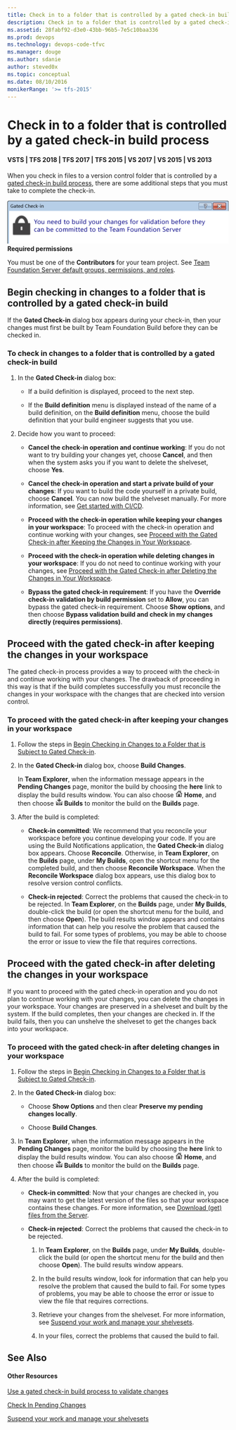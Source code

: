 ```yaml
---
title: Check in to a folder that is controlled by a gated check-in build process
description: Check in to a folder that is controlled by a gated check-in build process
ms.assetid: 28fabf92-d3e0-43bb-96b5-7e5c10baa336
ms.prod: devops
ms.technology: devops-code-tfvc
ms.manager: douge
ms.author: sdanie
author: steved0x
ms.topic: conceptual
ms.date: 08/10/2016
monikerRange: '>= tfs-2015'
---
```



# Check in to a folder that is controlled by a gated check-in build process

#### VSTS | TFS 2018 | TFS 2017 | TFS 2015 | VS 2017 | VS 2015 | VS 2013

When you check in files to a version control folder that is controlled by a [gated check-in build process](../pipelines/concepts/definitions/build/triggers.md), there are some additional steps that you must take to complete the check-in.

![](_img/check-folder-controlled-by-gated-check-build-process/IC572351.png)
**Required permissions**

You must be one of the **Contributors** for your team project. See [Team Foundation Server default groups, permissions, and roles](https://msdn.microsoft.com/library/ms253077).

<a name="begin_checkin"></a>

## Begin checking in changes to a folder that is controlled by a gated check-in build

If the **Gated Check-in** dialog box appears during your check-in, then your changes must first be built by Team Foundation Build before they can be checked in.

### To check in changes to a folder that is controlled by a gated check-in build

1.  In the **Gated Check-in** dialog box:

    -   If a build definition is displayed, proceed to the next step.

    -   If the **Build definition** menu is displayed instead of the name of a build definition, on the **Build definition** menu, choose the build definition that your build engineer suggests that you use.

2.  Decide how you want to proceed:

    -   **Cancel the check-in operation and continue working**: If you do not want to try building your changes yet, choose **Cancel**, and then when the system asks you if you want to delete the shelveset, choose **Yes**.

    -   **Cancel the check-in operation and start a private build of your changes**: If you want to build the code yourself in a private build, choose **Cancel**. You can now build the shelveset manually. For more information, see [Get started with CI/CD](../pipelines/actions/ci-cd-part-1.md).

    -   **Proceed with the check-in operation while keeping your changes in your workspace**: To proceed with the check-in operation and continue working with your changes, see [Proceed with the Gated Check-in after Keeping the Changes in Your Workspace](check-folder-controlled-by-gated-check-build-process.md#proceed_and_keep_changes).

    -   **Proceed with the check-in operation while deleting changes in your workspace**: If you do not need to continue working with your changes, see [Proceed with the Gated Check-in after Deleting the Changes in Your Workspace](check-folder-controlled-by-gated-check-build-process.md#proceed_and_delete_changes).

    -   **Bypass the gated check-in requirement**: If you have the **Override check-in validation by build permission** set to **Allow**, you can bypass the gated check-in requirement. Choose **Show options**, and then choose **Bypass validation build and check in my changes directly (requires permissions)**.

<a name="proceed_and_keep_changes"></a>

## Proceed with the gated check-in after keeping the changes in your workspace

The gated check-in process provides a way to proceed with the check-in and continue working with your changes. The drawback of proceeding in this way is that if the build completes successfully you must reconcile the changes in your workspace with the changes that are checked into version control.

### To proceed with the gated check-in after keeping your changes in your workspace

1.  Follow the steps in [Begin Checking in Changes to a Folder that is Subject to Gated Check-in](check-folder-controlled-by-gated-check-build-process.md#begin_checkin).

2.  In the **Gated Check-in** dialog box, choose **Build Changes**.

    In **Team Explorer**, when the information message appears in the **Pending Changes** page, monitor the build by choosing the **here** link to display the build results window. You can also choose ![](_img/check-folder-controlled-by-gated-check-build-process/IC547418.png) **Home**, and then choose ![](_img/check-folder-controlled-by-gated-check-build-process/IC588244.png) **Builds** to monitor the build on the **Builds** page.

3.  After the build is completed:

    -   **Check-in committed**: We recommend that you reconcile your workspace before you continue developing your code. If you are using the Build Notifications application, the **Gated Check-in** dialog box appears. Choose **Reconcile**. Otherwise, in **Team Explorer**, on the **Builds** page, under **My Builds**, open the shortcut menu for the completed build, and then choose **Reconcile Workspace**. When the **Reconcile Workspace** dialog box appears, use this dialog box to resolve version control conflicts.

    -   **Check-in rejected**: Correct the problems that caused the check-in to be rejected. In **Team Explorer**, on the **Builds** page, under **My Builds**, double-click the build (or open the shortcut menu for the build, and then choose **Open**). The build results window appears and contains information that can help you resolve the problem that caused the build to fail. For some types of problems, you may be able to choose the error or issue to view the file that requires corrections.

<a name="proceed_and_delete_changes"></a>

## Proceed with the gated check-in after deleting the changes in your workspace

If you want to proceed with the gated check-in operation and you do not plan to continue working with your changes, you can delete the changes in your workspace. Your changes are preserved in a shelveset and built by the system. If the build completes, then your changes are checked in. If the build fails, then you can unshelve the shelveset to get the changes back into your workspace.

### To proceed with the gated check-in after deleting changes in your workspace

1.  Follow the steps in [Begin Checking in Changes to a Folder that is Subject to Gated Check-in](check-folder-controlled-by-gated-check-build-process.md#begin_checkin).

2.  In the **Gated Check-in** dialog box:

    -   Choose **Show Options** and then clear **Preserve my pending changes locally**.

    -   Choose **Build Changes**.

3.  In **Team Explorer**, when the information message appears in the **Pending Changes** page, monitor the build by choosing the **here** link to display the build results window. You can also choose ![](_img/check-folder-controlled-by-gated-check-build-process/IC547418.png) **Home**, and then choose ![](_img/check-folder-controlled-by-gated-check-build-process/IC588244.png) **Builds** to monitor the build on the **Builds** page.

4.  After the build is completed:

    -   **Check-in committed**: Now that your changes are checked in, you may want to get the latest version of the files so that your workspace contains these changes. For more information, see [Download (get) files from the Server](download-get-files-from-server.md).

    -   **Check-in rejected**: Correct the problems that caused the check-in to be rejected.

        1.  In **Team Explorer**, on the **Builds** page, under **My Builds**, double-click the build (or open the shortcut menu for the build and then choose **Open**). The build results window appears.

        2.  In the build results window, look for information that can help you resolve the problem that caused the build to fail. For some types of problems, you may be able to choose the error or issue to view the file that requires corrections.

        3.  Retrieve your changes from the shelveset. For more information, see [Suspend your work and manage your shelvesets](suspend-your-work-manage-your-shelvesets.md).

        4.  In your files, correct the problems that caused the build to fail.

## See Also

#### Other Resources

 [Use a gated check-in build process to validate changes](../pipelines/concepts/definitions/build/triggers.md) 

 [Check In Pending Changes](https://msdn.microsoft.com/library/ms181411) 

 [Suspend your work and manage your shelvesets](suspend-your-work-manage-your-shelvesets.md) 
